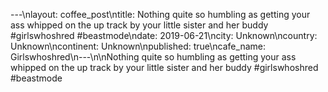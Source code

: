 ---\nlayout: coffee_post\ntitle: Nothing quite so humbling as getting your ass whipped on the up track by your little sister and her buddy #girlswhoshred #beastmode\ndate: 2019-06-21\ncity: Unknown\ncountry: Unknown\ncontinent: Unknown\npublished: true\ncafe_name: Girlswhoshred\n---\n\nNothing quite so humbling as getting your ass whipped on the up track by your little sister and her buddy #girlswhoshred #beastmode
